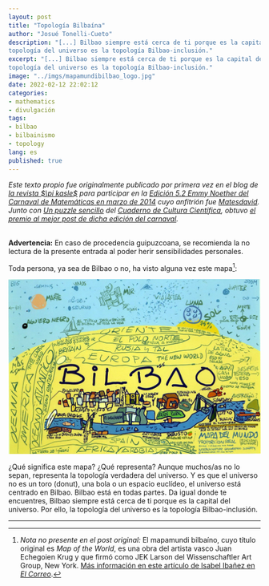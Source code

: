 ```yaml
---
layout: post
title: "Topología Bilbaína"
author: "Josué Tonelli-Cueto"
description: "[...] Bilbao siempre está cerca de ti porque es la capital del universo. Por ello, la
topología del universo es la topología Bilbao-inclusión."
excerpt: "[...] Bilbao siempre está cerca de ti porque es la capital del universo. Por ello, la
topología del universo es la topología Bilbao-inclusión."
image: "../imgs/mapamundibilbao_logo.jpg"
date: 2022-02-12 22:02:12
categories:
- mathematics
- divulgación
tags:
- bilbao
- bilbainismo
- topology
lang: es
published: true
---
```


<div class="jumbotron abstract" style="font-style: italic;">
Este texto propio fue originalmente publicado por primera vez en el blog de <a href="https://pikasle.com/pikasle_es.html">la revista $\pi kasle$</a> para participar en la <a href="http://matesdedavid.blogspot.com/2014/03/edicion-52-emmy-noether_10.html">Edición 5.2 Emmy Noether del Carnaval de Matemáticas en marzo de 2014</a> cuyo anfitrión fue <a href="http://matesdedavid.blogspot.com/">Matesdavid</a>. Junto con <a href="https://culturacientifica.com/2014/03/26/un-puzzle-sencillo/"><i>Un puzzle sencillo</i></a> del <a href="https://culturacientifica.com/">Cuaderno de Cultura Científica</a>, obtuvo <a href="http://eliatron.blogspot.com/2014/04/premio-carnamat52.html">el premio al mejor post de dicha edición del carnaval</a>.
</div>
<br/>

**Advertencia:** En caso de procedencia guipuzcoana, se recomienda la no lectura de la presente
entrada al poder herir sensibilidades personales.

Toda persona, ya sea de Bilbao o no, ha visto alguna vez este mapa[^MB]:

![Mapamundi de Bilbao](../imgs/mapamundibilbao.jpg)

¿Qué significa este mapa? ¿Qué representa? Aunque muchos/as no lo sepan, representa la topología verdadera del universo. Y es que el universo no es un toro (donut), una bola o un espacio euclídeo, el universo está centrado en Bilbao. Bilbao está en todas partes. Da igual donde te encuentres, Bilbao siempre está cerca de ti porque es la capital del universo. Por ello, la
topología del universo es la topología Bilbao-inclusión.

[^MB]: _Nota no presente en el post original:_ El mapamundi bilbaíno, cuyo título original es _Map of the World_, es una obra del artista vasco Juan Echegoien Krug y que firmó como JEK Larson del Wissenschaftler Art Group, New York. [Más información en este artículo de Isabel Ibañez en _El Correo_](https://www.elcorreo.com/bizkaia/201601/26/quien-dibujo-mapamundi-bilbao-20160119104605.html).

***
